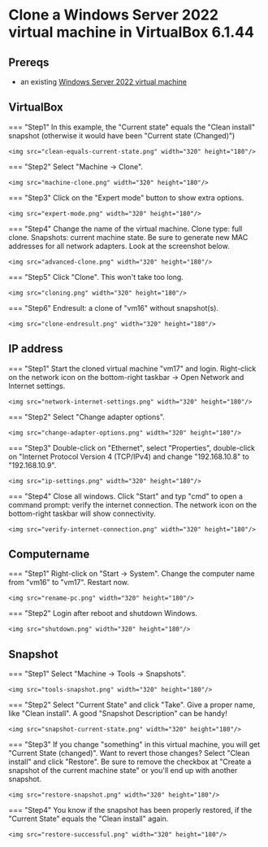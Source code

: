 # Clone a Windows Server 2022 virtual machine in VirtualBox 6.1.44

## Prereqs
- an existing [Windows Server 2022 virtual machine](../../tutorials/windows-server-2022-virtualbox/index.md)

## VirtualBox
=== "Step1"
    In this example, the "Current state" equals the "Clean install" snapshot (otherwise it would have been "Current state (Changed)")

    <img src="clean-equals-current-state.png" width="320" height="180"/>

=== "Step2"
    Select "Machine -> Clone".

    <img src="machine-clone.png" width="320" height="180"/>

=== "Step3"
    Click on the "Expert mode" button to show extra options.

    <img src="expert-mode.png" width="320" height="180"/>

=== "Step4"
    Change the name of the virtual machine. Clone type: full clone. Snapshots: current machine state. Be sure to generate new MAC addresses for all network adapters. Look at the screenshot below.

    <img src="advanced-clone.png" width="320" height="180"/>

=== "Step5"
    Click "Clone". This won't take too long.

    <img src="cloning.png" width="320" height="180"/>

=== "Step6"
    Endresult: a clone of "vm16" without snapshot(s).

    <img src="clone-endresult.png" width="320" height="180"/>

## IP address
=== "Step1"
    Start the cloned virtual machine "vm17" and login. Right-click on the network icon on the bottom-right taskbar -> Open Network and Internet settings.

    <img src="network-internet-settings.png" width="320" height="180"/>

=== "Step2"
    Select "Change adapter options".

    <img src="change-adapter-options.png" width="320" height="180"/>

=== "Step3"
    Double-click on "Ethernet", select "Properties", double-click on "Internet Protocol Version 4 (TCP/IPv4) and change "192.168.10.8" to "192.168.10.9".

    <img src="ip-settings.png" width="320" height="180"/>

=== "Step4"
    Close all windows. Click "Start" and typ "cmd" to open a command prompt: verify the internet connection.  The network icon on the bottom-right taskbar will show connectivity.

    <img src="verify-internet-connection.png" width="320" height="180"/>

## Computername
=== "Step1"
    Right-click on "Start -> System". Change the computer name from "vm16" to "vm17". Restart now.

    <img src="rename-pc.png" width="320" height="180"/>

=== "Step2"
    Login after reboot and shutdown Windows.

    <img src="shutdown.png" width="320" height="180"/>

## Snapshot
=== "Step1"
    Select "Machine -> Tools -> Snapshots".

    <img src="tools-snapshot.png" width="320" height="180"/>

=== "Step2"
    Select "Current State" and click "Take". Give a proper name, like "Clean install". A good "Snapshot Description" can be handy!

    <img src="snapshot-current-state.png" width="320" height="180"/>

=== "Step3"
    If you change "something" in this virtual machine, you will get "Current State (changed)". Want to revert those changes? Select "Clean install" and click "Restore". Be sure to remove the checkbox at "Create a snapshot of the current machine state" or you'll end up with another snapshot.

    <img src="restore-snapshot.png" width="320" height="180"/>

=== "Step4"
    You know if the snapshot has been properly restored, if the "Current State" equals the "Clean install" again.

    <img src="restore-successful.png" width="320" height="180"/>